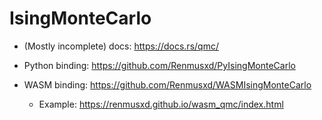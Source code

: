 # IsingMonteCarlo

- (Mostly incomplete) docs: https://docs.rs/qmc/

- Python binding: https://github.com/Renmusxd/PyIsingMonteCarlo

- WASM binding: https://github.com/Renmusxd/WASMIsingMonteCarlo
  - Example: https://renmusxd.github.io/wasm_qmc/index.html
